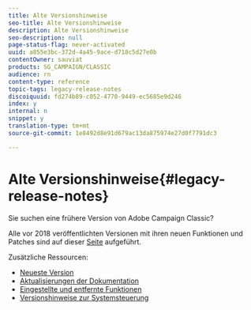 ```yaml
---
title: Alte Versionshinweise
seo-title: Alte Versionshinweise
description: Alte Versionshinweise
seo-description: null
page-status-flag: never-activated
uuid: a855e3bc-372d-4a45-9ace-d718c5d27e0b
contentOwner: sauviat
products: SG_CAMPAIGN/CLASSIC
audience: rn
content-type: reference
topic-tags: legacy-release-notes
discoiquuid: fd274b89-c052-4770-9449-ec5685e9d246
index: y
internal: n
snippet: y
translation-type: tm+mt
source-git-commit: 1e8492d8e91d679ac13da875974e27d0f7791dc3

---
```



# Alte Versionshinweise{#legacy-release-notes}

Sie suchen eine frühere Version von Adobe Campaign Classic?

Alle vor 2018 veröffentlichten Versionen mit ihren neuen Funktionen und Patches sind auf dieser [Seite](https://docs.campaign.adobe.com/doc/AC/en/RN_legacy.html) aufgeführt.

Zusätzliche Ressourcen:

* [Neueste Version](../../rn/using/latest-release.md)
* [Aktualisierungen der Dokumentation](https://helpx.adobe.com/campaign/kb/v7-doc-updates.html)
* [Eingestellte und entfernte Funktionen](https://helpx.adobe.com/campaign/kb/deprecated-and-removed-features.html)
* [Versionshinweise zur Systemsteuerung](https://docs.adobe.com/content/help/en/control-panel/using/release-notes.html)
